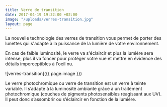 ```yaml
---
title: Verre de transition
date: 2017-04-19 19:32:00 +02:00
image: "/uploads/verres-transition.jpg"
layout: page
---
```


La nouvelle technologie des verres de transition vous permet de porter des lunettes qui s'adapte à la puissance de la lumière de votre environnement.

En cas de faible luminosité, le verre va s'éclaircir et plus la lumière sera intense, plus il va foncer pour protéger votre vue et mettre en évidence des détails imperceptibles à l'oeil nu.

![verres-transition]({{ page.image }})

Le verre photochromique ou verre de transition est un verre à teinte variable. Il s’adapte à la luminosité ambiante grâce à un traitement photochromique (couches de pigments photosensibles réagissant aux UV). Il peut donc s’assombrir ou s’éclaircir en fonction de la lumière.